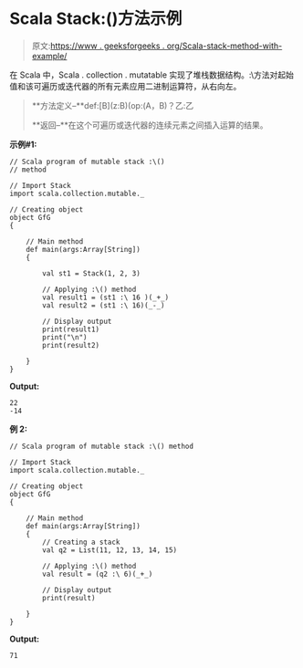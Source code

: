 # Scala Stack:()方法示例

> 原文:[https://www . geeksforgeeks . org/Scala-stack-method-with-example/](https://www.geeksforgeeks.org/scala-stack-method-with-example/)

在 Scala 中，Scala . collection . mutatable 实现了堆栈数据结构。:\方法对起始值和该可遍历或迭代器的所有元素应用二进制运算符，从右向左。

> **方法定义–**def:\[B](z:B)(op:(A，B)？乙:乙
> 
> **返回–**在这个可遍历或迭代器的连续元素之间插入运算的结果。

**示例#1:**

```
// Scala program of mutable stack :\() 
// method 

// Import Stack 
import scala.collection.mutable._

// Creating object 
object GfG 
{ 

    // Main method 
    def main(args:Array[String]) 
    { 

        val st1 = Stack(1, 2, 3) 

        // Applying :\() method 
        val result1 = (st1 :\ 16 )(_+_)
        val result2 = (st1 :\ 16)(_-_)

        // Display output 
        print(result1)
        print("\n")
        print(result2)

    } 
} 
```

**Output:**

```
22
-14

```

**例 2:**

```
// Scala program of mutable stack :\() method 

// Import Stack 
import scala.collection.mutable._

// Creating object 
object GfG 
{ 

    // Main method 
    def main(args:Array[String]) 
    { 
        // Creating a stack 
        val q2 = List(11, 12, 13, 14, 15) 

        // Applying :\() method 
        val result = (q2 :\ 6)(_+_)

        // Display output 
        print(result) 

    } 
} 
```

**Output:**

```
71

```